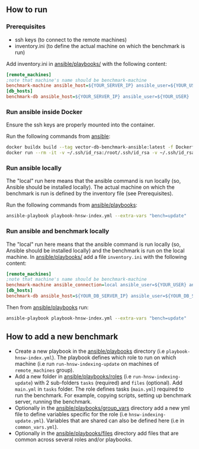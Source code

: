 ## How to run

### Prerequisites
* ssh keys (to connect to the remote machines)
* inventory.ini (to define the actual machine on which the benchmark is run)

Add inventory.ini in [ansible/playbooks/](playbooks) with the following content:
```ini
[remote_machines]
;note that machine's name should be benchmark-machine
benchmark-machine ansible_host=${YOUR_SERVER_IP} ansible_user=${YOUR_USER}
[db_hosts]
benchmark-db ansible_host=${YOUR_SERVER_IP} ansible_user=${YOUR_USER}
```

### Run ansible inside Docker
Ensure the ssh keys are properly mounted into the container.

Run the following commands from [ansible](.):
```bash
docker buildx build --tag vector-db-benchmark-ansible:latest -f Dockerfile .
docker run --rm -it -v ~/.ssh/id_rsa:/root/.ssh/id_rsa -v ~/.ssh/id_rsa.pub:/root/.ssh/id_rsa.pub -v ./playbooks:/ansible/playbooks -v ./tmp:/tmp/experiments vector-db-benchmark-ansible ansible-playbook playbook-hnsw-index.yml --extra-vars "bench=update"
```

### Run ansible locally
The "local" run here means that the ansible command is run locally (so, Ansible should be installed locally).
The actual machine on which the benchmark is run is defined by the inventory file (see Prerequisites).

Run the following commands from [ansible/playbooks](playbooks):
```bash
ansible-playbook playbook-hnsw-index.yml --extra-vars "bench=update"
```

### Run ansible and benchmark locally
The "local" run here means that the ansible command is run locally (so, Ansible should be installed locally) and the benchmark is run on the local machine.
In [ansible/playbooks/](playbooks) add a file `inventory.ini` with the following content:
```ini
[remote_machines]
;note that machine's name should be benchmark-machine
benchmark-machine ansible_connection=local ansible_user=${YOUR_USER} ansible_become=false
[db_hosts]
benchmark-db ansible_host=${YOUR_DB_SERVER_IP} ansible_user=${YOUR_DB_SERVER_USER}
```

Then from [ansible/playbooks](playbooks) run:
```bash
ansible-playbook playbook-hnsw-index.yml --extra-vars "bench=update"
```

## How to add a new benchmark

* Create a new playbook in the [ansible/playbooks](playbooks) directory (i.e `playbook-hnsw-index.yml`). The playbook defines which role to run on which machine (i.e run `run-hnsw-indexing-update` on machines of `remote_machines` group).
* Add a new folder in [ansible/playbooks/roles](playbooks/roles) (i.e `run-hnsw-indexing-update`) with 2 sub-folders `tasks` (required) and `files` (optional).  Add `main.yml` in `tasks` folder. The role defines tasks (`main.yml`) required to run the benchmark. For example, copying scripts, setting up benchmark server, running the benchmark.
* Optionally in the [ansible/playbooks/group_vars](playbooks/group_vars) directory add a new yml file to define variables specific for the role (i.e `hnsw-indexing-update.yml`). Variables that are shared can also be defined here (i.e in `common_vars.yml`).
* Optionally in the [ansible/playbooks/files](playbooks/files) directory add files that are common across several roles and/or playbooks.
